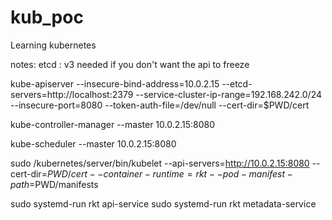 # kub_poc
Learning kubernetes


notes: etcd : v3 needed if you don't want the api to freeze

kube-apiserver --insecure-bind-address=10.0.2.15 --etcd-servers=http://localhost:2379 --service-cluster-ip-range=192.168.242.0/24 --insecure-port=8080 --token-auth-file=/dev/null --cert-dir=$PWD/cert

kube-controller-manager --master 10.0.2.15:8080

kube-scheduler --master 10.0.2.15:8080


sudo /kubernetes/server/bin/kubelet --api-servers=http://10.0.2.15:8080 --cert-dir=$PWD/cert --container-runtime=rkt --pod-manifest-path=$PWD/manifests


sudo systemd-run rkt api-service
sudo systemd-run rkt metadata-service


